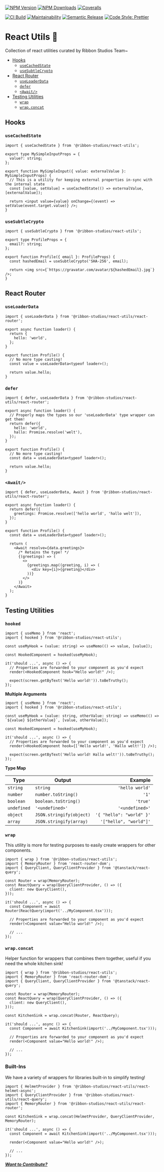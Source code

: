 [![NPM Version][npm-version-image]][npm-url]
[![NPM Downloads][npm-downloads-image]][npm-url]
[![Coveralls][coveralls-image]][coveralls-url]

[![CI Build][github-actions-image]][github-actions-url]
[![Maintainability][maintainability-image]][maintainability-url]
[![Semantic Release][semantic-release-image]][semantic-release-url]
[![Code Style: Prettier][code-style-image]][code-style-url]

</div>

# React Utils 🔧

Collection of react utilities curated by Ribbon Studios Team~

- [Hooks](#hooks)
  - [`useCachedState`](#usecachedstate)
  - [`useSubtleCrypto`](#usesubtlecrypto)
- [React Router](#react-router)
  - [`useLoaderData`](#useloaderdata)
  - [`defer`](#defer)
  - [`<Await/>`](#await)
- [Testing Utilities](#testing-utilities)
  - [`wrap`](#wrap)
  - [`wrap.concat`](#wrapconcat)

## Hooks

### `useCachedState`

```tsx
import { useCachedState } from '@ribbon-studios/react-utils';

export type MySimpleInputProps = {
  value?: string;
};

export function MySimpleInput({ value: externalValue }: MySimpleInputProps) {
  // This is a utility for keeping external properties in-sync with the internal state
  const [value, setValue] = useCachedState(() => externalValue, [externalValue]);

  return <input value={value} onChange={(event) => setValue(event.target.value)} />;
}
```

### `useSubtleCrypto`

```tsx
import { useSubtleCrypto } from '@ribbon-studios/react-utils';

export type ProfileProps = {
  email?: string;
};

export function Profile({ email }: ProfileProps) {
  const hashedEmail = useSubtleCrypto('SHA-256', email);

  return <img src={`https://gravatar.com/avatar/${hashedEmail}.jpg`} />;
}
```

## React Router

### `useLoaderData`

```tsx
import { useLoaderData } from '@ribbon-studios/react-utils/react-router';

export async function loader() {
  return {
    hello: 'world',
  };
}

export function Profile() {
  // No more type casting!
  const value = useLoaderData<typeof loader>();

  return value.hello;
}
```

### `defer`

```tsx
import { defer, useLoaderData } from '@ribbon-studios/react-utils/react-router';

export async function loader() {
  // Properly maps the types so our 'useLoaderData' type wrapper can get them!
  return defer({
    hello: 'world',
    hallo: Promise.resolve('welt'),
  });
}

export function Profile() {
  // No more type casting!
  const data = useLoaderData<typeof loader>();

  return value.hello;
}
```

### `<Await/>`

```tsx
import { defer, useLoaderData, Await } from '@ribbon-studios/react-utils/react-router';

export async function loader() {
  return defer({
    greetings: Promise.resolve(['hello world', 'hallo welt']),
  });
}

export function Profile() {
  const data = useLoaderData<typeof loader>();

  return (
    <Await resolve={data.greetings}>
      /* Retains the type! */
      {(greetings) => (
        <>
          {greetings.map((greeting, i) => (
            <div key={i}>{greeting}</div>
          ))}
        </>
      )}
    </Await>
  );
}
```

## Testing Utilities

### `hooked`

```tsx
import { useMemo } from 'react';
import { hooked } from '@ribbon-studios/react-utils';

const useMyHook = (value: string) => useMemo(() => value, [value]);

const HookedComponent = hooked(useMyHook);

it('should ...', async () => {
  // Properties are forwarded to your component as you'd expect
  render(<HookedComponent hook="Hello world!" />);

  expect(screen.getByText('Hello world!')).toBeTruthy();
});
```

**Multiple Arguments**

```tsx
import { useMemo } from 'react';
import { hooked } from '@ribbon-studios/react-utils';

const useMyHook = (value: string, otherValue: string) => useMemo(() => `${value} ${otherValue}`, [value, otherValue]);

const HookedComponent = hooked(useMyHook);

it('should ...', async () => {
  // Properties are forwarded to your component as you'd expect
  render(<HookedComponent hook={['Hello world!', 'Hallo welt!']} />);

  expect(screen.getByText('Hello world! Hallo welt!')).toBeTruthy();
});
```

**Type Map**

| Type        | Output                   |                  Example |
| ----------- | ------------------------ | -----------------------: |
| `string`    | `string`                 |          `'hello world'` |
| `number`    | `number.toString()`      |                    `'1'` |
| `boolean`   | `boolean.toString()`     |                 `'true'` |
| `undefined` | `'<undefined>'`          |          `'<undefined>'` |
| `object`    | `JSON.stringify(object)` | `'{ "hello": "world" }'` |
| `array`     | `JSON.stringify(array)`  |   `'["hello", "world"]'` |

### `wrap`

This utility is more for testing purposes to easily create wrappers for other components.

```tsx
import { wrap } from '@ribbon-studios/react-utils';
import { MemoryRouter } from 'react-router-dom';
import { QueryClient, QueryClientProvider } from '@tanstack/react-query';

const Router = wrap(MemoryRouter);
const ReactQuery = wrap(QueryClientProvider, () => ({
  client: new QueryClient(),
}));

it('should ...', async () => {
  const Component = await Router(ReactQuery(import('../MyComponent.tsx')));

  // Properties are forwarded to your component as you'd expect
  render(<Component value="Hello world!" />);

  // ...
});
```

### `wrap.concat`

Helper function for wrappers that combines them together, useful if you need the whole kitchen sink!

```tsx
import { wrap } from '@ribbon-studios/react-utils';
import { MemoryRouter } from 'react-router-dom';
import { QueryClient, QueryClientProvider } from '@tanstack/react-query';

const Router = wrap(MemoryRouter);
const ReactQuery = wrap(QueryClientProvider, () => ({
  client: new QueryClient(),
}));

const KitchenSink = wrap.concat(Router, ReactQuery);

it('should ...', async () => {
  const Component = await KitchenSink(import('../MyComponent.tsx')));

  // Properties are forwarded to your component as you'd expect
  render(<Component value="Hello world!" />);

  // ...
});
```

### Built-Ins

We have a variety of wrappers for libraries built-in to simplify testing!

```tsx
import { HelmetProvider } from '@ribbon-studios/react-utils/react-helmet-async';
import { QueryClientProvider } from '@ribbon-studios/react-utils/react-query';
import { MemoryRouter } from '@ribbon-studios/react-utils/react-router';

const KitchenSink = wrap.concat(HelmetProvider, QueryClientProvider, MemoryRouter);

it('should ...', async () => {
  const Component = await KitchenSink(import('../MyComponent.tsx')));

  render(<Component value="Hello world!" />);

  // ...
});
```

[_**Want to Contribute?**_](/CONTRIBUTING.md)

[npm-version-image]: https://img.shields.io/npm/v/@ribbon-studios/react-utils.svg
[npm-downloads-image]: https://img.shields.io/npm/dm/@ribbon-studios/react-utils.svg
[npm-url]: https://npmjs.org/package/@ribbon-studios/react-utils
[github-actions-image]: https://img.shields.io/github/actions/workflow/status/ribbon-studios/react-utils/ci.yml?event=push
[github-actions-url]: https://github.com/ribbon-studios/react-utils/actions/workflows/ci.yml?query=branch%3Amain
[coveralls-image]: https://img.shields.io/coveralls/ribbon-studios/react-utils.svg
[coveralls-url]: https://coveralls.io/github/ribbon-studios/react-utils?branch=main
[code-style-image]: https://img.shields.io/badge/code%20style-prettier-ff69b4.svg
[code-style-url]: https://prettier.io
[maintainability-image]: https://img.shields.io/codeclimate/maintainability/ribbon-studios/refreshly
[maintainability-url]: https://codeclimate.com/github/ribbon-studios/refreshly/maintainability
[semantic-release-url]: https://github.com/semantic-release/semantic-release
[semantic-release-image]: https://img.shields.io/badge/%F0%9F%93%A6%F0%9F%9A%80-semantic--release-e10079
